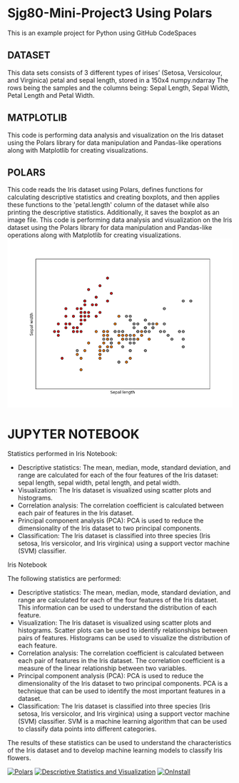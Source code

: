 # Sjg80-Mini-Project3 Using Polars
This is an example project for Python using GitHub CodeSpaces

## DATASET
This data sets consists of 3 different types of irises’ (Setosa, Versicolour, and Virginica) petal and sepal length, stored in a 150x4 numpy.ndarray
The rows being the samples and the columns being: Sepal Length, Sepal Width, Petal Length and Petal Width.

## MATPLOTLIB
This code is performing data analysis and visualization on the Iris dataset using the Polars library for data manipulation and Pandas-like operations along with Matplotlib for creating visualizations.

## POLARS
This code reads the Iris dataset using Polars, defines functions for calculating descriptive statistics and creating boxplots, and then applies these functions to the 'petal.length' column of the dataset while also printing the descriptive statistics. Additionally, it saves the boxplot as an image file.
This code is performing data analysis and visualization on the Iris dataset using the Polars library for data manipulation and Pandas-like operations along with Matplotlib for creating visualizations.
![image](https://github.com/nogibjj/Sjg80-Mini-Project3Polars/blob/364e91212a91c596e07fe15e4e8812072163458f/sphx_glr_plot_iris_dataset.png)

# JUPYTER NOTEBOOK

Statistics performed in Iris Notebook:

- Descriptive statistics: The mean, median, mode, standard deviation, and range are calculated for each of the four features of the Iris dataset: sepal length, sepal width, petal length, and petal width.
- Visualization: The Iris dataset is visualized using scatter plots and histograms.
- Correlation analysis: The correlation coefficient is calculated between each pair of features in the Iris dataset.
- Principal component analysis (PCA): PCA is used to reduce the dimensionality of the Iris dataset to two principal components.
- Classification: The Iris dataset is classified into three species (Iris setosa, Iris versicolor, and Iris virginica) using a support vector machine (SVM) classifier.

Iris Notebook

The following statistics are performed:

- Descriptive statistics: The mean, median, mode, standard deviation, and range are calculated for each of the four features of the Iris dataset. This information can be used to understand the distribution of each feature.
- Visualization: The Iris dataset is visualized using scatter plots and histograms. Scatter plots can be used to identify relationships between pairs of features. Histograms can be used to visualize the distribution of each feature.
- Correlation analysis: The correlation coefficient is calculated between each pair of features in the Iris dataset. The correlation coefficient is a measure of the linear relationship between two variables.
- Principal component analysis (PCA): PCA is used to reduce the dimensionality of the Iris dataset to two principal components. PCA is a technique that can be used to identify the most important features in a dataset.
- Classification: The Iris dataset is classified into three species (Iris setosa, Iris versicolor, and Iris virginica) using a support vector machine (SVM) classifier. SVM is a machine learning algorithm that can be used to classify data points into different categories.
  
The results of these statistics can be used to understand the characteristics of the Iris dataset and to develop machine learning models to classify Iris flowers.


[![Polars](https://github.com/nogibjj/Sjg80-Project1/actions/workflows/main.yml/badge.svg)](https://github.com/nogibjj/Sjg80-Project1/actions/workflows/main.yml)
[![Descriptive Statistics and Visualization](https://github.com/nogibjj/Sjg80-Project1/actions/workflows/MiniProject2Statistics.yml/badge.svg)](https://github.com/nogibjj/Sjg80-Project1/actions/workflows/MiniProject2Statistics.yml)
[![OnInstall](https://github.com/nogibjj/Sjg80-Project1/actions/workflows/install.yml/badge.svg)](https://github.com/nogibjj/Sjg80-Project1/actions/workflows/install.yml)
